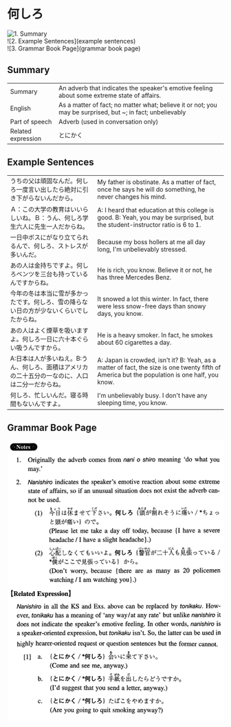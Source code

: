 # 何しろ

![1. Summary](summary)<br>
![2. Example Sentences](example sentences)<br>
![3. Grammar Book Page](grammar book page)<br>


## Summary

<table><tr>   <td>Summary</td>   <td>An adverb that indicates the speaker's emotive feeling about some extreme state of affairs.</td></tr><tr>   <td>English</td>   <td>As a matter of fact; no matter what; believe it or not; you may be surprised, but ~; in fact; unbelievably</td></tr><tr>   <td>Part of speech</td>   <td>Adverb (used in conversation only)</td></tr><tr>   <td>Related expression</td>   <td>とにかく</td></tr></table>

## Example Sentences

<table><tr>   <td>うちの父は頑固なんだ。何しろ一度言い出したら絶対に引き下がらないんだから。</td>   <td>My father is obstinate. As a matter of fact, once he says he will do something, he never changes his mind.</td></tr><tr>   <td>Ａ：この大学の教育はいいらしいね。Ｂ：うん、何しろ学生六人に先生一人だからね。</td>   <td>A: I heard that education at this college is good. B: Yeah, you may be surprised, but the student-instructor ratio is 6 to 1.</td></tr><tr>   <td>一日中ボスにがなり立てられるんで、何しろ、ストレスが多いんだ。</td>   <td>Because my boss hollers at me all day long, I'm unbelievably stressed.</td></tr><tr>   <td>あの人は金持ちですよ。何しろベンツを三台も持っているんですからね。</td>   <td>He is rich, you know. Believe it or not, he has three Mercedes Benz.</td></tr><tr>   <td>今年の冬は本当に雪が多かったです。何しろ、雪の降らない日の方が少ないくらいでしたからね。</td>   <td>It snowed a lot this winter. In fact, there were less snow-free days than snowy days, you know.</td></tr><tr>   <td>あの人はよく煙草を吸いますよ。何しろ一日に六十本ぐらい吸うんですから。</td>   <td>He is a heavy smoker. In fact, he smokes about 60 cigarettes a day.</td></tr><tr>   <td>A:日本は人が多いねえ。B:うん、何しろ、面積はアメリカの二十五分の一なのに、人口は二分一だからね。</td>   <td>A: Japan is crowded, isn't it? B: Yeah, as a matter of fact, the size is one twenty fifth of America but the population is one half, you know.</td></tr><tr>   <td>何しろ、忙しいんだ。寝る時間もないんですよ。</td>   <td>I'm unbelievably busy. I don't have any sleeping time, you know.</td></tr></table>

## Grammar Book Page

![](../img/Intermediate何しろ.png)

